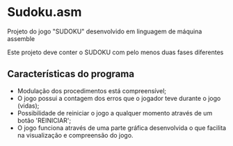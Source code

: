 # Sudoku.asm
Projeto do jogo "SUDOKU" desenvolvido em linguagem de máquina assemble

Este projeto deve conter o SUDOKU com pelo menos duas fases diferentes

## Características do programa
- Modulação dos procedimentos está compreensível;
- O jogo possui a contagem dos erros que o jogador teve durante o jogo (vidas);
- Possibilidade de reiniciar o jogo a qualquer momento através de um botão 'REINICIAR';
- O jogo funciona através de uma parte gráfica desenvolvida o que facilita na visualização e compreensão do jogo.

